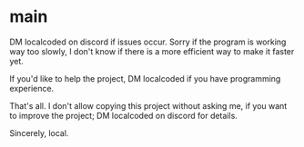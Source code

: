 # main

DM localcoded on discord if issues occur. Sorry if the program is working way too slowly, I don't know if there is a more efficient way to make it faster yet.

If you'd like to help the project, DM localcoded if you have programming experience.

That's all. I don't allow copying this project without asking me, if you want to improve the project; DM localcoded on discord for details.

Sincerely, local.
